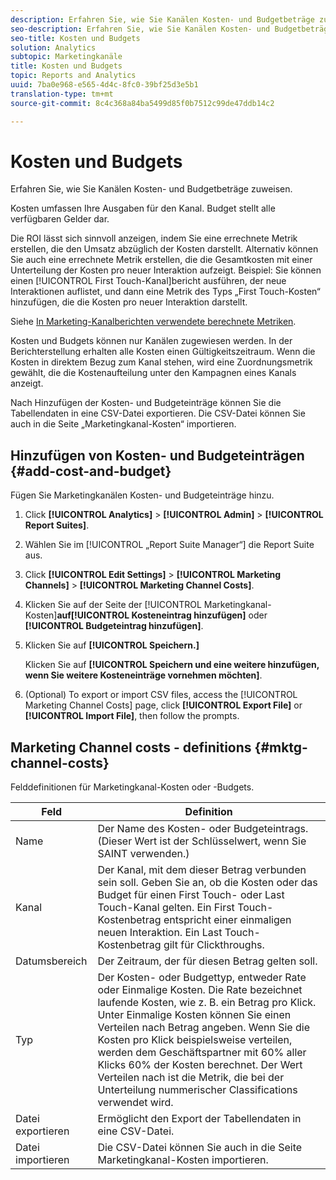 ```yaml
---
description: Erfahren Sie, wie Sie Kanälen Kosten- und Budgetbeträge zuweisen.
seo-description: Erfahren Sie, wie Sie Kanälen Kosten- und Budgetbeträge zuweisen.
seo-title: Kosten und Budgets
solution: Analytics
subtopic: Marketingkanäle
title: Kosten und Budgets
topic: Reports and Analytics
uuid: 7ba0e968-e565-4d4c-8fc0-39bf25d3e5b1
translation-type: tm+mt
source-git-commit: 8c4c368a84ba5499d85f0b7512c99de47ddb14c2

---
```



# Kosten und Budgets

Erfahren Sie, wie Sie Kanälen Kosten- und Budgetbeträge zuweisen.

Kosten umfassen Ihre Ausgaben für den Kanal. Budget stellt alle verfügbaren Gelder dar.

Die ROI lässt sich sinnvoll anzeigen, indem Sie eine errechnete Metrik erstellen, die den Umsatz abzüglich der Kosten darstellt. Alternativ können Sie auch eine errechnete Metrik erstellen, die die Gesamtkosten mit einer Unterteilung der Kosten pro neuer Interaktion aufzeigt. Beispiel: Sie können einen [!UICONTROL First Touch-Kanal]bericht ausführen, der neue Interaktionen auflistet, und dann eine Metrik des Typs „First Touch-Kosten“ hinzufügen, die die Kosten pro neuer Interaktion darstellt.

Siehe [In Marketing-Kanalberichten verwendete berechnete Metriken](/help/components/c-marketing-channels/c-channel-calc-metrics.md).

Kosten und Budgets können nur Kanälen zugewiesen werden. In der Berichterstellung erhalten alle Kosten einen Gültigkeitszeitraum. Wenn die Kosten in direktem Bezug zum Kanal stehen, wird eine Zuordnungsmetrik gewählt, die die Kostenaufteilung unter den Kampagnen eines Kanals anzeigt.

Nach Hinzufügen der Kosten- und Budgeteinträge können Sie die Tabellendaten in eine CSV-Datei exportieren. Die CSV-Datei können Sie auch in die Seite „Marketingkanal-Kosten“ importieren.

## Hinzufügen von Kosten- und Budgeteinträgen {#add-cost-and-budget}

Fügen Sie Marketingkanälen Kosten- und Budgeteinträge hinzu.

1. Click **[!UICONTROL Analytics]** &gt; **[!UICONTROL Admin]** &gt; **[!UICONTROL Report Suites]**.
1. Wählen Sie im [!UICONTROL „Report Suite Manager“] die Report Suite aus.
1. Click **[!UICONTROL Edit Settings]** &gt; **[!UICONTROL Marketing Channels]** &gt; **[!UICONTROL Marketing Channel Costs]**.
1. Klicken Sie auf der Seite der [!UICONTROL Marketingkanal-Kosten]**auf[!UICONTROL Kosteneintrag hinzufügen]** oder **[!UICONTROL Budgeteintrag hinzufügen]**.
1. Klicken Sie auf **[!UICONTROL Speichern.]**

   Klicken Sie auf **[!UICONTROL Speichern und eine weitere hinzufügen, wenn Sie weitere Kosteneinträge vornehmen möchten]**.

1. (Optional) To export or import CSV files, access the [!UICONTROL Marketing Channel Costs] page, click **[!UICONTROL Export File]** or **[!UICONTROL Import File]**, then follow the prompts.

## Marketing Channel costs - definitions {#mktg-channel-costs}

Felddefinitionen für Marketingkanal-Kosten oder -Budgets.

| Feld | Definition |
|--- |--- |
| Name | Der Name des Kosten- oder Budgeteintrags. (Dieser Wert ist der Schlüsselwert, wenn Sie SAINT verwenden.) |
| Kanal | Der Kanal, mit dem dieser Betrag verbunden sein soll. Geben Sie an, ob die Kosten oder das Budget für einen First Touch- oder Last Touch-Kanal gelten. Ein First Touch-Kostenbetrag entspricht einer einmaligen neuen Interaktion. Ein Last Touch-Kostenbetrag gilt für Clickthroughs. |
| Datumsbereich | Der Zeitraum, der für diesen Betrag gelten soll. |
| Typ | Der Kosten- oder Budgettyp, entweder Rate oder Einmalige Kosten. Die Rate bezeichnet laufende Kosten, wie z. B. ein Betrag pro Klick. Unter Einmalige Kosten können Sie einen Verteilen nach Betrag angeben. Wenn Sie die Kosten pro Klick beispielsweise verteilen, werden dem Geschäftspartner mit 60% aller Klicks 60% der Kosten berechnet. Der Wert Verteilen nach ist die Metrik, die bei der Unterteilung nummerischer Classifications verwendet wird. |
| Datei exportieren | Ermöglicht den Export der Tabellendaten in eine CSV-Datei. |
| Datei importieren | Die CSV-Datei können Sie auch in die Seite Marketingkanal-Kosten importieren. |
